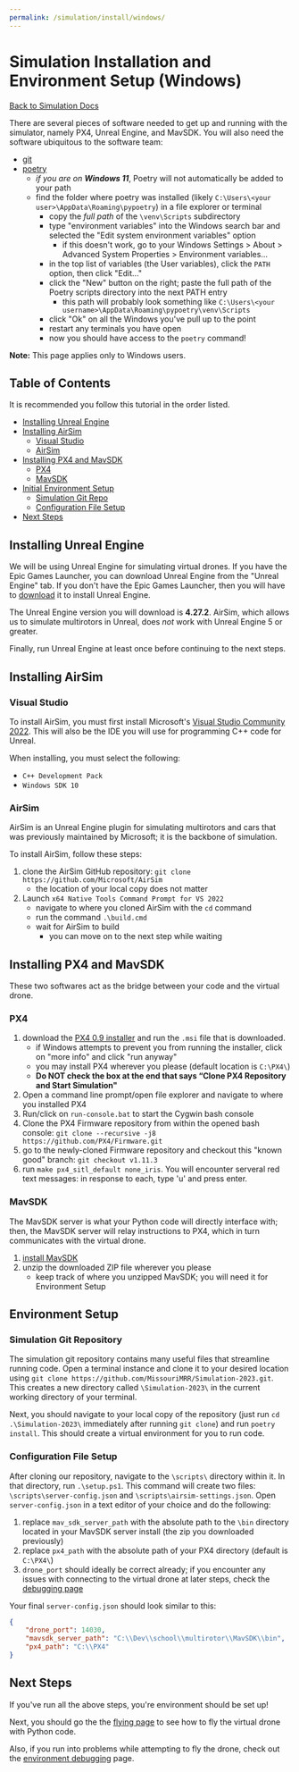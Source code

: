 ```yaml
---
permalink: /simulation/install/windows/
---
```


# Simulation Installation and Environment Setup (Windows)

[Back to Simulation Docs](/docs/simulation/)

There are several pieces of software needed to get up and running with the simulator, namely PX4, Unreal Engine, and MavSDK. You will also need the software ubiquitous to the software team:
- [git](https://git-scm.com)
- [poetry](https://python-poetry.org/docs/)
    - *if you are on **Windows 11***, Poetry will not automatically be added to your path
    - find the folder where poetry was installed (likely `C:\Users\<your user>\AppData\Roaming\pypoetry`) in a file explorer or terminal
        - copy the *full path* of the `\venv\Scripts` subdirectory
        - type "environment variables" into the Windows search bar and selected the "Edit system environment variables" option 
            - if this doesn't work, go to your Windows Settings > About > Advanced System Properties > Environment variables...
        - in the top list of variables (the User variables), click the `PATH` option, then click "Edit..."
        - click the "New" button on the right; paste the full path of the Poetry scripts directory into the next PATH entry
            - this path will probably look something like `C:\Users\<your username>\AppData\Roaming\pypoetry\venv\Scripts`
        - click "Ok" on all the Windows you've pull up to the point
        - restart any terminals you have open
        - now you should have access to the `poetry` command!

**Note:** This page applies only to Windows users.

## Table of Contents

It is recommended you follow this tutorial in the order listed.

- [Installing Unreal Engine](#installing-unreal-engine)
- [Installing AirSim](#installing-airsim)
    - [Visual Studio](#visual-studio)
    - [AirSim](#airsim)
- [Installing PX4 and MavSDK](#installing-px4-and-mavsdk)
    - [PX4](#px4)
    - [MavSDK](#mavsdk)
- [Initial Environment Setup](#environment-setup)
    - [Simulation Git Repo](#simulation-git-repository)
    - [Configuration File Setup](#configuration-file-setup)
- [Next Steps](#next-steps)

## Installing Unreal Engine

We will be using Unreal Engine for simulating virtual drones. If you have the Epic Games Launcher, you can download Unreal Engine from the "Unreal Engine" tab. If you don't have the Epic Games Launcher, then you will have to [download](https://store.epicgames.com/en-US/download) it to install Unreal Engine.

The Unreal Engine version you will download is **4.27.2**. AirSim, which allows us to simulate multirotors in Unreal, does *not* work with Unreal Engine 5 or greater.

Finally, run Unreal Engine at least once before continuing to the next steps.

## Installing AirSim

### Visual Studio

To install AirSim, you must first install Microsoft's [Visual Studio Community 2022](https://visualstudio.microsoft.com). This will also be the IDE you will use for programming C++ code for Unreal.

When installing, you must select the following:
- `C++ Development Pack`
- `Windows SDK 10`

### AirSim

AirSim is an Unreal Engine plugin for simulating multirotors and cars that was previously maintained by Microsoft; it is the backbone of simulation.

To install AirSim, follow these steps:

1. clone the AirSim GitHub repository: `git clone https://github.com/Microsoft/AirSim`
    - the location of your local copy does not matter
2. Launch `x64 Native Tools Command Prompt for VS 2022`
    - navigate to where you cloned AirSim with the `cd` command
    - run the command `.\build.cmd`
    - wait for AirSim to build
        - you can move on to the next step while waiting

## Installing PX4 and MavSDK

These two softwares act as the bridge between your code and the virtual drone.

### PX4

1. download the [PX4 0.9 installer](https://github.com/PX4/PX4-windows-toolchain/releases/download/v0.9/PX4.Windows.Cygwin.Toolchain.0.9.msi) and run the `.msi` file that is downloaded.
    - if Windows attempts to prevent you from running the installer, click on "more info" and click "run anyway"
    - you may install PX4 wherever you please (default location is `C:\PX4\`)
    - **Do NOT check the box at the end that says “Clone PX4 Repository and Start Simulation"**
2. Open a command line prompt/open file explorer and navigate to where you installed PX4
3. Run/click on `run-console.bat` to start the Cygwin bash console
4. Clone the PX4 Firmware repository from within the opened bash console: `git clone --recursive -j8 https://github.com/PX4/Firmware.git`
5. go to the newly-cloned Firmware repository and checkout this "known good" branch: `git checkout v1.11.3`
6. run `make px4_sitl_default none_iris`. You will encounter serveral red text messages: in response to each, type 'u' and press enter.

### MavSDK

The MavSDK server is what your Python code will directly interface with; then, the MavSDK server will relay instructions to PX4, which in turn communicates with the virtual drone.

1. [install MavSDK](https://github.com/mavlink/MAVSDK/releases/download/v1.4.16/mavsdk-windows-x64-release.zip)
2. unzip the downloaded ZIP file wherever you please
    - keep track of where you unzipped MavSDK; you will need it for Environment Setup

## Environment Setup

### Simulation Git Repository

The simulation git repository contains many useful files that streamline running code. Open a terminal instance and clone it to your desired location using `git clone https://github.com/MissouriMRR/Simulation-2023.git`. This creates a new directory called `\Simulation-2023\` in the current working directory of your terminal.

Next, you should navigate to your local copy of the repository (just run `cd .\Simulation-2023\` immediately after running `git clone`) and run `poetry install`. This should create a virtual environment for you to run code.

### Configuration File Setup

After cloning our repository, navigate to the `\scripts\` directory within it. In that directory, run `.\setup.ps1`. This command will create two files: `\scripts\server-config.json` and `\scripts\airsim-settings.json`. Open `server-config.json` in a text editor of your choice and do the following:
1. replace `mav_sdk_server_path` with the absolute path to the `\bin` directory located in your MavSDK server install (the zip you downloaded previously)
2. replace `px4_path` with the absolute path of your PX4 directory (default is `C:\PX4\`)
3. `drone_port` should ideally be correct already; if you encounter any issues with connecting to the virtual drone at later steps, check the [debugging page](/docs/simulation/environment-debug/windows)

Your final `server-config.json` should look similar to this:

```json
{
    "drone_port": 14030,
    "mavsdk_server_path": "C:\\Dev\\school\\multirotor\\MavSDK\\bin",
    "px4_path": "C:\\PX4"
}
```

## Next Steps

If you've run all the above steps, you're environment should be set up! 

Next, you should go the the [flying page](/docs/simulation/flying) to see how to fly the virtual drone with Python code.

Also, if you run into problems while attempting to fly the drone, check out the [environment debugging](/docs/simulation/environment-debug/windows) page.

